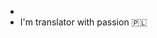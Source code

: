 -
- I'm translator with passion 🇵🇱

<!---
AnkaKoxu/AnkaKoxu is a ✨ special ✨ repository because its `README.md` (this file) appears on your GitHub profile.
You can click the Preview link to take a look at your changes.
--->
